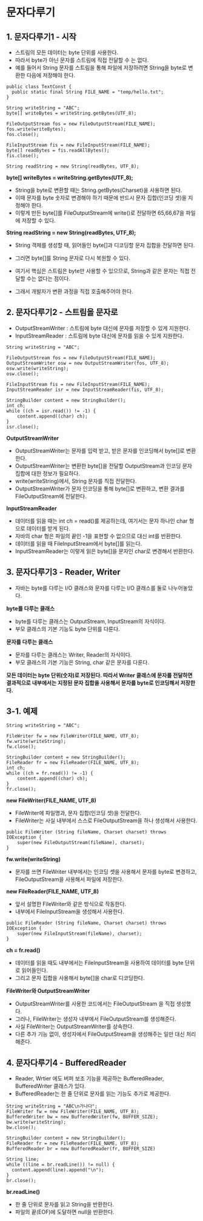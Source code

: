 # 문자다루기
## 1. 문자다루기1 - 시작
- 스트림의 모든 데이터는 byte 단위를 사용한다.
- 따라서 byte가 아닌 문자를 스트림에 직접 전달할 수 는 없다.
- 예를 들어서 String 문자를 스트림을 통해 파일에 저장하려면 String을 byte로 변환한 다음에 저장해야 한다.

```
public class TextConst {
  public static final String FILE_NAME = "temp/hello.txt";
}
```

```
String writeString = "ABC";
byte[] writeBytes = writeString.getBytes(UTF_8);

FileOutputStream fos = new FileOutputStream(FILE_NAME);
fos.write(writeBytes);
fos.close();

FileInputStream fis = new FileInputStream(FILE_NAME);
byte[] readBytes = fis.readAllBytes();
fis.close();

String readString = new String(readBytes, UTF_8);
```

**byte[] writeBytes = writeString.getBytes(UTF_8);**
- String을 byte로 변환할 때는 String.getBytes(Charset)을 사용하면 된다.
- 이때 문자를 byte 숫자로 변경해야 하기 때문에 반드시 문자 집합(인코딩 셋)을 지정해야 한다.
- 이렇게 만든 byte[]를 FileOutputStream에 write()로 전달하면 65,66,67을 파일에 저장할 수 있다.

**String readString = new String(readBytes, UTF_8);**
- String 객체를 생성할 때, 읽어들인 byte[]과 디코딩할 문자 집합을 전달하면 된다.
- 그러면 byte[]를 String 문자로 다시 복원할 수 있다.

- 여기서 핵심은 스트림은 byte만 사용할 수 있으므로, String과 같은 문자는 직접 전달할 수는 없다는 점이다.
- 그래서 개발자가 변환 과정을 직접 호출해주어야 한다.

## 2. 문자다루기2 - 스트림을 문자로
- OutputStreamWriter : 스트림에 byte 대신에 문자를 저장할 수 있게 지원한다.
- InputStreamReader : 스트림에 byte 대신에 문자를 읽을 수 있게 지원한다.

```
String writeString = "ABC";

FileOutputStream fos = new FileOutputStream(FILE_NAME);
OutputStreamWriter osw = new OutputStreamWriter(fos, UTF_8);
osw.write(writeString);
osw.close();

FileInputStream fis = new FileInputStream(FILE_NAME);
InputStreamReader isr = new InputStreamReader(fis, UTF_8);

StringBuilder content = new StringBuilder();
int ch;
while ((ch = isr.read()) != -1) {
    content.append((char) ch);
}
isr.close();
```

**OutputStreamWriter**
- OutputStreamWriter는 문자를 입력 받고, 받은 문자를 인코딩해서 byte[]로 변환한다.
- OutputStreamWriter는 변환한 byte[]을 전달할 OutputStream과 인코딩 문자 집합에 대한 정보가 필요하다.
- write(writeString)에서, String 문자를 직접 전달한다.
- OutputStreamWriter가 문자 인코딩을 통해 byte[]로 변환하고, 변환 결과를 FileOutputStream에 전달한다.

**InputStreamReader**
- 데이터를 읽을 때는 int ch = read()를 제공하는데, 여기서는 문자 하나인 char 형으로 데이터를 받게 된다.
- 자바의 char 형은 파일의 끝인 -1을 표현할 수 없으므로 대신 int를 반환한다.
- 데이터를 읽을 때 FileInputStream에서 byte[]를 읽는다.
- InputStreamReader는 이렇게 읽은 byte[]을 문자인 char로 변경해서 반환한다.

## 3. 문자다루기3 - Reader, Writer
- 자바는 byte를 다루는 I/O 클래스와 문자를 다루는 I/O 클래스를 둘로 나누어놓았다.

**byte를 다루는 클래스**
- byte를 다루는 클래스는 OutputStream, InputStream의 자식이다.
- 부모 클래스의 기본 기능도 byte 단위를 다룬다.

**문자를 다루는 클래스**
- 문자를 다루는 클래스는 Writer, Reader의 자식이다.
- 부모 클래스의 기본 기능은 String, char 같은 문자를 다룬다.

**모든 데이터는 byte 단위(숫자)로 저장된다. 따라서 Writer 클래스에 문자를 전달하면 결과적으로 내부에서는 지정된 문자 집합을 사용해서 문자를 byte로 인코딩해서 저장한다.**

## 3-1. 예제
```
String writeString = "ABC";

FileWriter fw = new FileWriter(FILE_NAME, UTF_8);
fw.write(writeString);
fw.close();

StringBuilder content = new StringBuilder();
FileReader fr = new FileReader(FILE_NAME, UTF_8);
int ch;
while ((ch = fr.read()) != -1) {
    content.append((char) ch);
}
fr.close();
```

**new FileWriter(FILE_NAME, UTF_8)**
- FileWriter에 파일명과, 문자 집합(인코딩 셋)을 전달한다.
- FileWriter는 사실 내부에서 스스로 FileOutputStream을 하나 생성해서 사용한다.

```
public FileWriter (String fileName, Charset charset) throws IOException {
    super(new FileOutputStream(fileName), charset);
}
```

**fw.write(writeString)**
- 문자를 쓰면 FileWriter 내부에서는 인코딩 셋을 사용해서 문자를 byte로 변경하고, FileOutputStream을 사용해서 파일에 저장한다.

**new FileReader(FILE_NAME, UTF_8)**
- 앞서 설명한 FileWriter와 같은 방식으로 작동한다.
- 내부에서 FileInputStream을 생성해서 사용한다.

```
public FileReader (String fileName, Charset charset) throws IOException {
    super(new FileInputStream(fileName), charset);
}
```

**ch = fr.read()**
- 데이터를 읽을 때도 내부에서는 FileInputStream을 사용하여 데이터를 byte 단위로 읽어들인다.
- 그리고 문자 집합을 사용해서 byte[]을 char로 디코딩한다.

**FileWriter와 OutputStreamWriter**
- OutputStreamWriter를 사용한 코드에서는 FileOutputStream 을 직접 생성했다.
- 그러나, FileWriter는 생성자 내부에서 FileOutputStream를 생성해준다.
- 사실 FileWriter는 OutputStreamWriter를 상속한다.
- 다른 추가 기능 없이, 생성자에서 FileOutputStream을 생성해주는 일만 대신 처리해준다.

## 4. 문자다루기4 - BufferedReader
- Reader, Wrtier 에도 버퍼 보조 기능을 제공하는 BufferedReader, BufferedWriter 클래스가 있다.
- BufferedReader는 한 줄 단위로 문자를 읽는 기능도 추가로 제공한다.

```
String writeString = "ABC\n가나다";
FileWriter fw = new FileWriter(FILE_NAME, UTF_8);
BufferedWriter bw = new BufferedWriter(fw, BUFFER_SIZE);
bw.write(writeString);
bw.close();

StringBuilder content = new StringBuilder();
FileReader fr = new FileReader(FILE_NAME, UTF_8);
BufferedReader br = new BufferedReader(fr, BUFFER_SIZE)

String line;
while ((line = br.readLine()) != null) {
  content.append(line).append("\n");
}
br.close();
```

**br.readLine()**
- 한 줄 단위로 문자를 읽고 String을 반환한다.
- 파일의 끝(EOF)에 도달하면 null을 반환한다.
